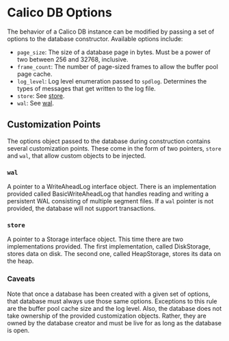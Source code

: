 # Calico DB Options
The behavior of a Calico DB instance can be modified by passing a set of options to the database constructor.
Available options include:

+ `page_size`: The size of a database page in bytes. 
Must be a power of two between 256 and 32768, inclusive.
+ `frame_count`: The number of page-sized frames to allow the buffer pool page cache.
+ `log_level`: Log level enumeration passed to `spdlog`. 
Determines the types of messages that get written to the log file.
+ `store`: See [store](#store).
+ `wal`: See [wal](#wal).

## Customization Points
The options object passed to the database during construction contains several customization points.
These come in the form of two pointers, `store` and `wal`, that allow custom objects to be injected.

### `wal`
A pointer to a WriteAheadLog interface object.
There is an implementation provided called BasicWriteAheadLog that handles reading and writing a persistent WAL consisting of multiple segment files.
If a `wal` pointer is not provided, the database will not support transactions.

### `store`
A pointer to a Storage interface object.
This time there are two implementations provided.
The first implementation, called DiskStorage, stores data on disk.
The second one, called HeapStorage, stores its data on the heap.

### Caveats
Note that once a database has been created with a given set of options, that database must always use those same options.
Exceptions to this rule are the buffer pool cache size and the log level.
Also, the database does not take ownership of the provided customization objects.
Rather, they are owned by the database creator and must be live for as long as the database is open.
